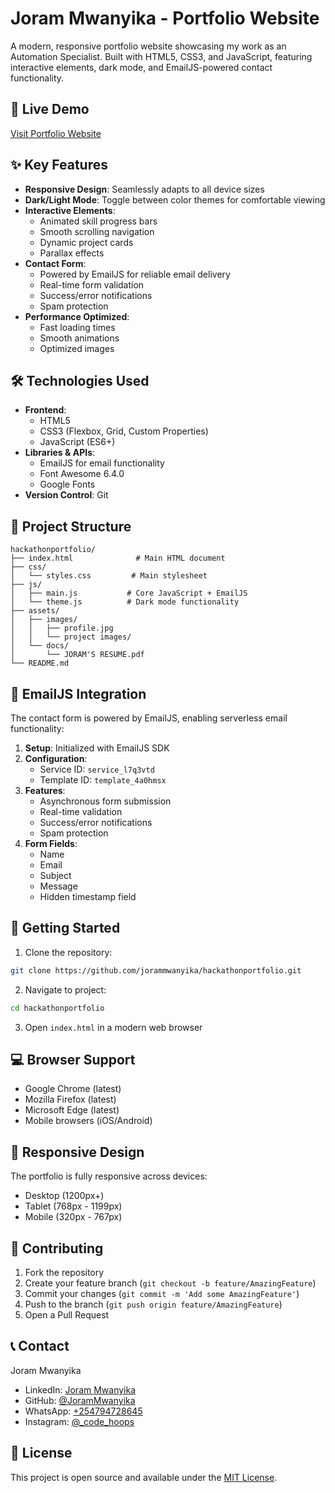 # Joram Mwanyika - Portfolio Website

A modern, responsive portfolio website showcasing my work as an Automation Specialist. Built with HTML5, CSS3, and JavaScript, featuring interactive elements, dark mode, and EmailJS-powered contact functionality.

## 🚀 Live Demo
[Visit Portfolio Website](https://startling-malabi-df7f5b.netlify.app/)

## ✨ Key Features

- **Responsive Design**: Seamlessly adapts to all device sizes
- **Dark/Light Mode**: Toggle between color themes for comfortable viewing
- **Interactive Elements**:
  - Animated skill progress bars
  - Smooth scrolling navigation
  - Dynamic project cards
  - Parallax effects
- **Contact Form**: 
  - Powered by EmailJS for reliable email delivery
  - Real-time form validation
  - Success/error notifications
  - Spam protection
- **Performance Optimized**:
  - Fast loading times
  - Smooth animations
  - Optimized images

## 🛠️ Technologies Used

- **Frontend**:
  - HTML5
  - CSS3 (Flexbox, Grid, Custom Properties)
  - JavaScript (ES6+)
- **Libraries & APIs**:
  - EmailJS for email functionality
  - Font Awesome 6.4.0
  - Google Fonts
- **Version Control**: Git

## 📁 Project Structure

```
hackathonportfolio/
├── index.html              # Main HTML document
├── css/
│   └── styles.css         # Main stylesheet
├── js/
│   ├── main.js           # Core JavaScript + EmailJS 
│   └── theme.js          # Dark mode functionality
├── assets/
│   ├── images/           
│   │   ├── profile.jpg
│   │   └── project images/
│   └── docs/
│       └── JORAM'S RESUME.pdf
└── README.md
```

## 📧 EmailJS Integration

The contact form is powered by EmailJS, enabling serverless email functionality:

1. **Setup**: Initialized with EmailJS SDK
2. **Configuration**:
   - Service ID: `service_l7q3vtd`
   - Template ID: `template_4a0hmsx`
3. **Features**:
   - Asynchronous form submission
   - Real-time validation
   - Success/error notifications
   - Spam protection
4. **Form Fields**:
   - Name
   - Email
   - Subject
   - Message
   - Hidden timestamp field

## 🚀 Getting Started

1. Clone the repository:
```bash
git clone https://github.com/jorammwanyika/hackathonportfolio.git
```

2. Navigate to project:
```bash
cd hackathonportfolio
```

3. Open `index.html` in a modern web browser

## 💻 Browser Support

- Google Chrome (latest)
- Mozilla Firefox (latest)
- Microsoft Edge (latest)
- Mobile browsers (iOS/Android)

## 📱 Responsive Design

The portfolio is fully responsive across devices:
- Desktop (1200px+)
- Tablet (768px - 1199px)
- Mobile (320px - 767px)

## 🤝 Contributing

1. Fork the repository
2. Create your feature branch (`git checkout -b feature/AmazingFeature`)
3. Commit your changes (`git commit -m 'Add some AmazingFeature'`)
4. Push to the branch (`git push origin feature/AmazingFeature`)
5. Open a Pull Request

## 📞 Contact

Joram Mwanyika
- LinkedIn: [Joram Mwanyika](https://www.linkedin.com/in/joram-nyamawi-mwanyika-03b383282)
- GitHub: [@JoramMwanyika](https://github.com/JoramMwanyika)
- WhatsApp: [+254794728645](https://wa.me/254794728645)
- Instagram: [@_code_hoops](https://www.instagram.com/_code_hoops)

## 📄 License

This project is open source and available under the [MIT License](LICENSE).
